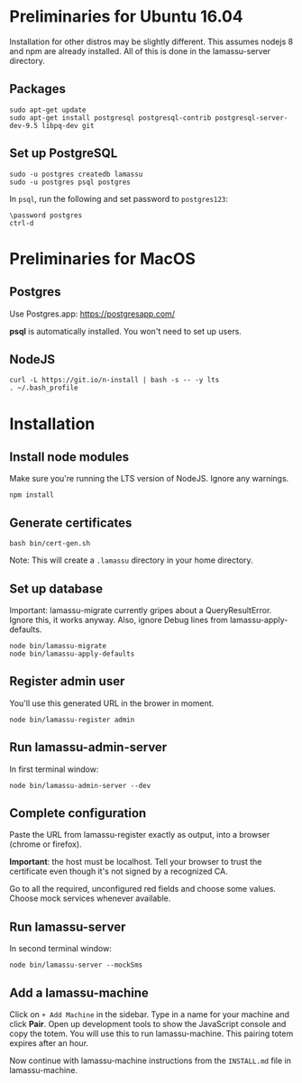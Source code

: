 # Preliminaries for Ubuntu 16.04

Installation for other distros may be slightly different. This assumes nodejs 8 and npm are already installed. All of this is done in the lamassu-server directory.

## Packages

```
sudo apt-get update
sudo apt-get install postgresql postgresql-contrib postgresql-server-dev-9.5 libpq-dev git
```

## Set up PostgreSQL

```
sudo -u postgres createdb lamassu
sudo -u postgres psql postgres
```

In ``psql``, run the following and set password to ``postgres123``:

```
\password postgres
ctrl-d
```

# Preliminaries for MacOS

## Postgres

Use Postgres.app: https://postgresapp.com/

**psql** is automatically installed. You won't need to set up users.

## NodeJS

```
curl -L https://git.io/n-install | bash -s -- -y lts
. ~/.bash_profile
```

# Installation

## Install node modules

Make sure you're running the LTS version of NodeJS. Ignore any warnings.

```
npm install
```

## Generate certificates

```
bash bin/cert-gen.sh
```

Note: This will create a ``.lamassu`` directory in your home directory.

## Set up database

Important: lamassu-migrate currently gripes about a QueryResultError. Ignore this, it works anyway. Also, ignore Debug lines from lamassu-apply-defaults.

```
node bin/lamassu-migrate
node bin/lamassu-apply-defaults
```

## Register admin user

You'll use this generated URL in the brower in moment.

```
node bin/lamassu-register admin
```

## Run lamassu-admin-server

In first terminal window:

```
node bin/lamassu-admin-server --dev
```

## Complete configuration

Paste the URL from lamassu-register exactly as output, into a browser (chrome or firefox).

**Important**: the host must be localhost. Tell your browser to trust the certificate even though it's not signed by a recognized CA.

Go to all the required, unconfigured red fields and choose some values. Choose mock services whenever available.

## Run lamassu-server

In second terminal window:

```
node bin/lamassu-server --mockSms
```

## Add a lamassu-machine

Click on ``+ Add Machine`` in the sidebar. Type in a name for your machine and click **Pair**. Open up development tools to show the JavaScript console and copy the totem. You will use this to run lamassu-machine. This pairing totem expires after an hour.

Now continue with lamassu-machine instructions from the ``INSTALL.md`` file in lamassu-machine.
